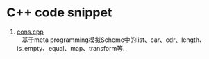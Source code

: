 C++ code snippet
=============

1. [cons.cpp](https://github.com/luozhaohui/cpp/blob/master/cons.cpp)  
    基于meta programming模拟Scheme中的list、car、cdr、length、is_empty、equal、map、transform等.  
    
